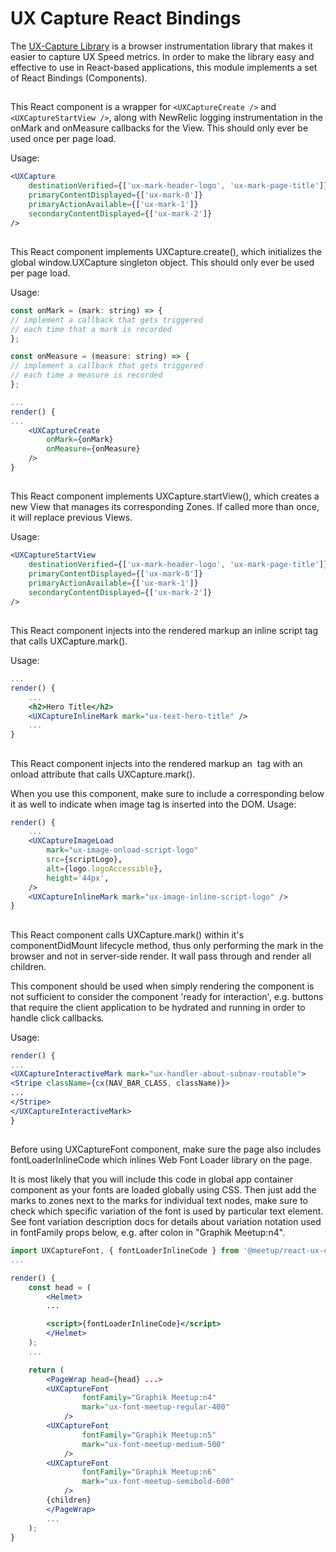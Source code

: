 # UX Capture React Bindings

The [UX-Capture Library](../ux-capture) is a browser instrumentation library that makes it easier to capture UX Speed metrics. In order to make the library easy and effective to use in React-based applications, this module implements a set of React Bindings (Components).

## <UXCapture />

This React component is a wrapper for `<UXCaptureCreate />` and `<UXCaptureStartView />`, along with NewRelic logging instrumentation in the onMark and onMeasure callbacks for the View. This should only ever be used once per page load.

Usage:

```jsx
<UXCapture
	destinationVerified={['ux-mark-header-logo', 'ux-mark-page-title']}
	primaryContentDisplayed={['ux-mark-0']}
	primaryActionAvailable={['ux-mark-1']}
	secondaryContentDisplayed={['ux-mark-2']}
/>
```

## <UXCaptureCreate />

This React component implements UXCapture.create(), which initializes the global window.UXCapture singleton object. This should only ever be used per page load.

Usage:

```jsx
const onMark = (mark: string) => {
// implement a callback that gets triggered
// each time that a mark is recorded
};

const onMeasure = (measure: string) => {
// implement a callback that gets triggered
// each time a measure is recorded
};

...
render() {
...
    <UXCaptureCreate
        onMark={onMark}
        onMeasure={onMeasure}
    />
}
```

## <UXCaptureStartView />

This React component implements UXCapture.startView(), which creates a new View that manages its corresponding Zones. If called more than once, it will replace previous Views.

Usage:

```jsx
<UXCaptureStartView
	destinationVerified={['ux-mark-header-logo', 'ux-mark-page-title']}
	primaryContentDisplayed={['ux-mark-0']}
	primaryActionAvailable={['ux-mark-1']}
	secondaryContentDisplayed={['ux-mark-2']}
/>
```

## <UXCaptureInlineMark />

This React component injects into the rendered markup an inline script tag that calls UXCapture.mark().

Usage:

```jsx
...
render() {
    ...
    <h2>Hero Title</h2>
    <UXCaptureInlineMark mark="ux-text-hero-title" />
    ...
}
```

## <UXCaptureImageLoad />

This React component injects into the rendered markup an <img> tag with an onload attribute that calls UXCapture.mark().

When you use this component, make sure to include a corresponding <UXCaptureInlineMark /> below it as well to indicate when image tag is inserted into the DOM.
Usage:

```jsx
render() {
    ...
    <UXCaptureImageLoad
        mark="ux-image-onload-script-logo"
        src={scriptLogo},
        alt={logo.logoAccessible},
        height='44px',
    />
    <UXCaptureInlineMark mark="ux-image-inline-script-logo" />
}
```

## <UXCaptureInteractiveMark />

This React component calls UXCapture.mark() within it's componentDidMount lifecycle method, thus only performing the mark in the browser and not in server-side render. It wall pass through and render all children.

This component should be used when simply rendering the component is not sufficient to consider the component 'ready for interaction', e.g. buttons that require the client application to be hydrated and running in order to handle click callbacks.

Usage:

```jsx
render() {
...
<UXCaptureInteractiveMark mark="ux-handler-about-subnav-routable">
<Stripe className={cx(NAV_BAR_CLASS, className)}>
...
</Stripe>
</UXCaptureInteractiveMark>
}
```

## <UXCaptureFont />

Before using UXCaptureFont component, make sure the page also includes fontLoaderInlineCode which inlines Web Font Loader library on the page.

It is most likely that you will include this code in global app container component as your fonts are loaded globally using CSS. Then just add the marks to zones next to the marks for individual text nodes, make sure to check which specific variation of the font is used by particular text element. See font variation description docs for details about variation notation used in fontFamily props below, e.g. after colon in "Graphik Meetup:n4".

```jsx
import UXCaptureFont, { fontLoaderInlineCode } from '@meetup/react-ux-capture/UXCaptureFont';
...

render() {
    const head = (
        <Helmet>
        ...

        <script>{fontLoaderInlineCode}</script>
        </Helmet>
    );
    ...

    return (
        <PageWrap head={head} ...>
        <UXCaptureFont
                fontFamily="Graphik Meetup:n4"
                mark="ux-font-meetup-regular-400"
            />
        <UXCaptureFont
                fontFamily="Graphik Meetup:n5"
                mark="ux-font-meetup-medium-500"
            />
        <UXCaptureFont
                fontFamily="Graphik Meetup:n6"
                mark="ux-font-meetup-semibold-600"
            />
        {children}
        </PageWrap>
        ...
    );
}

```
